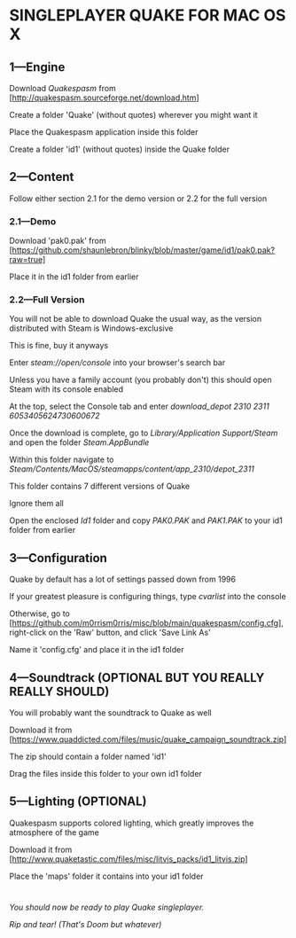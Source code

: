 # SINGLEPLAYER QUAKE FOR MAC OS X

## 1—Engine

Download *Quakespasm* from [http://quakespasm.sourceforge.net/download.htm]

Create a folder 'Quake' (without quotes) wherever you might want it

Place the Quakespasm application inside this folder

Create a folder 'id1' (without quotes) inside the Quake folder



## 2—Content

Follow either section 2.1 for the demo version or 2.2 for the full version



### 2.1—Demo

Download 'pak0.pak' from [https://github.com/shaunlebron/blinky/blob/master/game/id1/pak0.pak?raw=true]

Place it in the id1 folder from earlier



### 2.2—Full Version

You will not be able to download Quake the usual way, as the version distributed with Steam is Windows-exclusive

This is fine, buy it anyways

Enter *steam://open/console* into your browser's search bar

Unless you have a family account (you probably don't) this should open Steam with its console enabled

At the top, select the Console tab and enter *download_depot 2310 2311 6053405624730600672*

Once the download is complete, go to *Library/Application Support/Steam* and open the folder *Steam.AppBundle*

Within this folder navigate to *Steam/Contents/MacOS/steamapps/content/app_2310/depot_2311*

This folder contains 7 different versions of Quake

Ignore them all

Open the enclosed *Id1* folder and copy *PAK0.PAK* and *PAK1.PAK* to your id1 folder from earlier



## 3—Configuration

Quake by default has a lot of settings passed down from 1996

If your greatest pleasure is configuring things, type *cvarlist* into the console

Otherwise, go to [https://github.com/m0rrism0rris/misc/blob/main/quakespasm/config.cfg], right-click on the 'Raw' button, and click 'Save Link As'

Name it 'config.cfg' and place it in the id1 folder


## 4—Soundtrack (OPTIONAL BUT YOU REALLY REALLY SHOULD)

You will probably want the soundtrack to Quake as well

Download it from [https://www.quaddicted.com/files/music/quake_campaign_soundtrack.zip]

The zip should contain a folder named 'id1'

Drag the files inside this folder to your own id1 folder



## 5—Lighting (OPTIONAL)

Quakespasm supports colored lighting, which greatly improves the atmosphere of the game

Download it from [http://www.quaketastic.com/files/misc/litvis_packs/id1_litvis.zip]

Place the 'maps' folder it contains into your id1 folder

# 

*You should now be ready to play Quake singleplayer.*

*Rip and tear! (That's Doom but whatever)*
